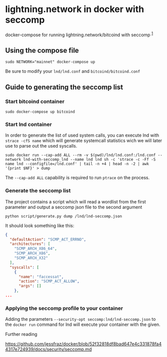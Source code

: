 # lightning.network in docker with seccomp

docker-compose for running lightning.network/bitcoind with seccomp <sup>[1](#myfootnote1)</sup>

## Using the compose file

`sudo NETWORK="mainnet" docker-compose up`

Be sure to modify your `lnd/lnd.conf` and `bitcoind/bitcoind.conf`

## Guide to generating the seccomp list

### Start bitcoind container

`sudo docker-compose up bitcoind`

### Start lnd container

In order to generate the list of used system calls, you can execute lnd with `strace -cfS name` which will generate systemcall statistics wich we will later use to parse out the used syscalls.

`sudo docker run --cap-add ALL --rm -v $(pwd)/lnd/lnd.conf:/lnd.conf --network lnd-with-seccomp_lnd --name lnd lnd sh -c 'strace -c -Ff -S name lnd --configfile=/lnd.conf' | tail -n +4 | head -n -2 | awk '{print $NF}' > dump`

The `--cap-add ALL` capability is required to run `ptrace` on the process.


### Generate the seccomp list

The project contains a script which will read a wordlist from the first parameter and output a seccomp json file to the second argument

`python script/generate.py dump /lnd/lnd-seccomp.json`

It should look something like this:

```json
{
  "defaultAction": "SCMP_ACT_ERRNO",
  "architectures": [
    "SCMP_ARCH_X86_64",
    "SCMP_ARCH_X86",
    "SCMP_ARCH_X32"
  ],
  "syscalls": [
    {
      "name": "faccessat",
      "action": "SCMP_ACT_ALLOW",
      "args": []
    },
...
```

### Applying the seccomp profile to your container

Adding the parameters `--security-opt seccomp:lnd/lnd-seccomp.json` to the `docker run` command for lnd will execute your container with the given.


Further reading

<a name="myfootnote1">https://github.com/jessfraz/docker/blob/52f32818df8bad647e4c331878fa44317e724939/docs/security/seccomp.md</a>
